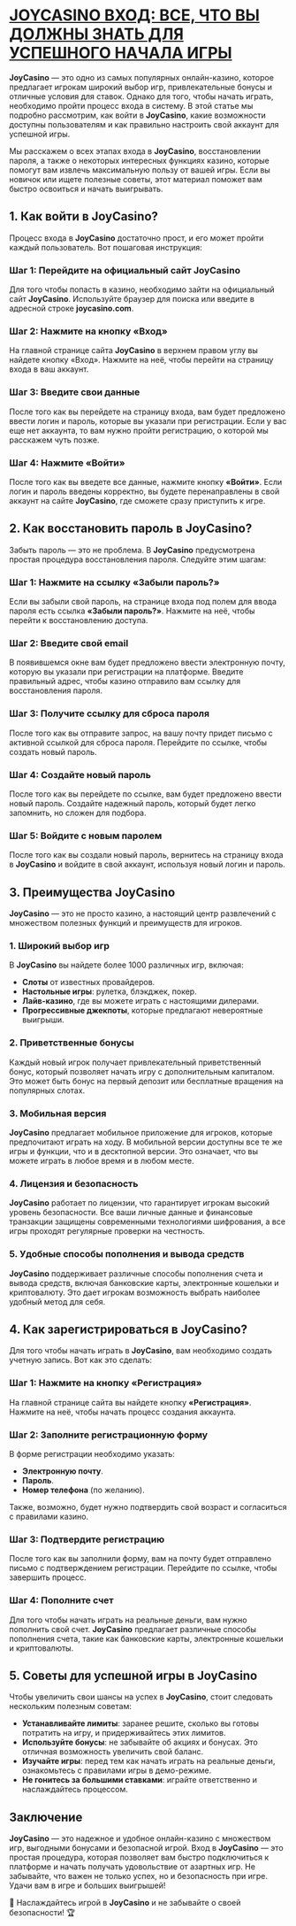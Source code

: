 # [JOYCASINO ВХОД: ВСЕ, ЧТО ВЫ ДОЛЖНЫ ЗНАТЬ ДЛЯ УСПЕШНОГО НАЧАЛА ИГРЫ](https://rpc30.call2me.pro/?/ru/registration?apkpop=0\&partner=p24970p3289525p8e5d)

**JoyCasino** — это одно из самых популярных онлайн-казино, которое предлагает игрокам широкий выбор игр, привлекательные бонусы и отличные условия для ставок. Однако для того, чтобы начать играть, необходимо пройти процесс входа в систему. В этой статье мы подробно рассмотрим, как войти в **JoyCasino**, какие возможности доступны пользователям и как правильно настроить свой аккаунт для успешной игры.

Мы расскажем о всех этапах входа в **JoyCasino**, восстановлении пароля, а также о некоторых интересных функциях казино, которые помогут вам извлечь максимальную пользу от вашей игры. Если вы новичок или ищете полезные советы, этот материал поможет вам быстро освоиться и начать выигрывать.

## 1. Как войти в **JoyCasino**?

Процесс входа в **JoyCasino** достаточно прост, и его может пройти каждый пользователь. Вот пошаговая инструкция:

### Шаг 1: Перейдите на официальный сайт **JoyCasino**

Для того чтобы попасть в казино, необходимо зайти на официальный сайт **JoyCasino**. Используйте браузер для поиска или введите в адресной строке **joycasino.com**.

### Шаг 2: Нажмите на кнопку «Вход»

На главной странице сайта **JoyCasino** в верхнем правом углу вы найдете кнопку «Вход». Нажмите на неё, чтобы перейти на страницу входа в ваш аккаунт.

### Шаг 3: Введите свои данные

После того как вы перейдете на страницу входа, вам будет предложено ввести логин и пароль, которые вы указали при регистрации. Если у вас еще нет аккаунта, то вам нужно пройти регистрацию, о которой мы расскажем чуть позже.

### Шаг 4: Нажмите «Войти»

После того как вы введете все данные, нажмите кнопку **«Войти»**. Если логин и пароль введены корректно, вы будете перенаправлены в свой аккаунт на сайте **JoyCasino**, где сможете сразу приступить к игре.

## 2. Как восстановить пароль в **JoyCasino**?

Забыть пароль — это не проблема. В **JoyCasino** предусмотрена простая процедура восстановления пароля. Следуйте этим шагам:

### Шаг 1: Нажмите на ссылку «Забыли пароль?»

Если вы забыли свой пароль, на странице входа под полем для ввода пароля есть ссылка **«Забыли пароль?»**. Нажмите на неё, чтобы перейти к восстановлению доступа.

### Шаг 2: Введите свой email

В появившемся окне вам будет предложено ввести электронную почту, которую вы указали при регистрации на платформе. Введите правильный адрес, чтобы казино отправило вам ссылку для восстановления пароля.

### Шаг 3: Получите ссылку для сброса пароля

После того как вы отправите запрос, на вашу почту придет письмо с активной ссылкой для сброса пароля. Перейдите по ссылке, чтобы создать новый пароль.

### Шаг 4: Создайте новый пароль

После того как вы перейдете по ссылке, вам будет предложено ввести новый пароль. Создайте надежный пароль, который будет легко запомнить, но сложен для подбора.

### Шаг 5: Войдите с новым паролем

После того как вы создали новый пароль, вернитесь на страницу входа в **JoyCasino** и войдите в свой аккаунт, используя новый логин и пароль.

## 3. Преимущества **JoyCasino**

**JoyCasino** — это не просто казино, а настоящий центр развлечений с множеством полезных функций и преимуществ для игроков.

### 1. Широкий выбор игр

В **JoyCasino** вы найдете более 1000 различных игр, включая:

* **Слоты** от известных провайдеров.
* **Настольные игры**: рулетка, блэкджек, покер.
* **Лайв-казино**, где вы можете играть с настоящими дилерами.
* **Прогрессивные джекпоты**, которые предлагают невероятные выигрыши.

### 2. Приветственные бонусы

Каждый новый игрок получает привлекательный приветственный бонус, который позволяет начать игру с дополнительным капиталом. Это может быть бонус на первый депозит или бесплатные вращения на популярных слотах.

### 3. Мобильная версия

**JoyCasino** предлагает мобильное приложение для игроков, которые предпочитают играть на ходу. В мобильной версии доступны все те же игры и функции, что и в десктопной версии. Это означает, что вы можете играть в любое время и в любом месте.

### 4. Лицензия и безопасность

**JoyCasino** работает по лицензии, что гарантирует игрокам высокий уровень безопасности. Все ваши личные данные и финансовые транзакции защищены современными технологиями шифрования, а все игры проходят регулярные проверки на честность.

### 5. Удобные способы пополнения и вывода средств

**JoyCasino** поддерживает различные способы пополнения счета и вывода средств, включая банковские карты, электронные кошельки и криптовалюту. Это дает игрокам возможность выбрать наиболее удобный метод для себя.

## 4. Как зарегистрироваться в **JoyCasino**?

Для того чтобы начать играть в **JoyCasino**, вам необходимо создать учетную запись. Вот как это сделать:

### Шаг 1: Нажмите на кнопку «Регистрация»

На главной странице сайта вы найдете кнопку **«Регистрация»**. Нажмите на неё, чтобы начать процесс создания аккаунта.

### Шаг 2: Заполните регистрационную форму

В форме регистрации необходимо указать:

* **Электронную почту**.
* **Пароль**.
* **Номер телефона** (по желанию).

Также, возможно, будет нужно подтвердить свой возраст и согласиться с правилами казино.

### Шаг 3: Подтвердите регистрацию

После того как вы заполнили форму, вам на почту будет отправлено письмо с подтверждением регистрации. Перейдите по ссылке, чтобы завершить процесс.

### Шаг 4: Пополните счет

Для того чтобы начать играть на реальные деньги, вам нужно пополнить свой счет. **JoyCasino** предлагает различные способы пополнения счета, такие как банковские карты, электронные кошельки и криптовалюты.

## 5. Советы для успешной игры в **JoyCasino**

Чтобы увеличить свои шансы на успех в **JoyCasino**, стоит следовать нескольким полезным советам:

* **Устанавливайте лимиты**: заранее решите, сколько вы готовы потратить на игру, и придерживайтесь этих лимитов.
* **Используйте бонусы**: не забывайте об акциях и бонусах. Это отличная возможность увеличить свой баланс.
* **Изучайте игры**: перед тем как начать играть на реальные деньги, ознакомьтесь с правилами игры в демо-режиме.
* **Не гонитесь за большими ставками**: играйте ответственно и наслаждайтесь процессом.

## Заключение

**JoyCasino** — это надежное и удобное онлайн-казино с множеством игр, выгодными бонусами и безопасной игрой. Вход в **JoyCasino** — это простая процедура, которая позволяет вам быстро подключиться к платформе и начать получать удовольствие от азартных игр. Не забывайте, что важен не только успех, но и безопасность при игре. Удачи вам в игре и больших выигрышей!

🎰 Наслаждайтесь игрой в **JoyCasino** и не забывайте о своей безопасности! 🏆
